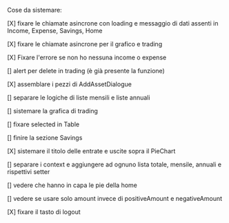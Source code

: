 Cose da sistemare:

[X] fixare le chiamate asincrone con loading e messaggio di dati assenti in Income, Expense, Savings, Home

[X] fixare le chiamate asincrone per il grafico e trading

[X] Fixare l'errore se non ho nessuna income o expense

[] alert per delete in trading (è già presente la funzione)

[X] assemblare i pezzi di AddAssetDialogue

[] separare le logiche di liste mensili e liste annuali

[] sistemare la grafica di trading

[] fixare selected in Table

[] finire la sezione Savings

[X] sistemare il titolo delle entrate e uscite sopra il PieChart

[] separare i context e aggiungere ad ognuno lista totale, mensile, annuali e rispettivi setter

[] vedere che hanno in capa le pie della home

[] vedere se usare solo amount invece di positiveAmount e negativeAmount

[X] fixare il tasto di logout